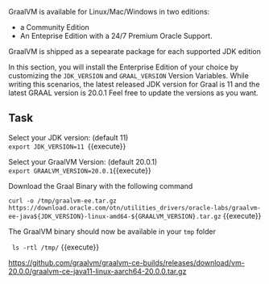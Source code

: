 GraalVM is available for Linux/Mac/Windows in two editions: 
* a Community Edition 
* An Enteprise Edition with a 24/7 Premium Oracle Support.

GraalVM is shipped as a sepearate package for each supported JDK edition 

In this section, you will install the Enterprise Edition of your choice by customizing the  `JDK_VERSION` and `GRAAL_VERSION` Version Variables.
While writing this scenarios, the latest released JDK version for Graal is 11 and the latest GRAAL version is 20.0.1
Feel free to update the versions as you want.


## Task

Select your JDK version: (default 11) <br> `export JDK_VERSION=11 `{{execute}} <br>

Select your GraalVM Version: (default 20.0.1)<br>`export GRAALVM_VERSION=20.0.1`{{execute}}


Download the Graal Binary with the following command 

` curl -o /tmp/graalvm-ee.tar.gz https://download.oracle.com/otn/utilities_drivers/oracle-labs/graalvm-ee-java${JDK_VERSION}-linux-amd64-${GRAALVM_VERSION}.tar.gz ` {{execute}}

The GraalVM binary should now be available in your `tmp` folder 

` ls -rtl /tmp/` {{execute}}

https://github.com/graalvm/graalvm-ce-builds/releases/download/vm-20.0.0/graalvm-ce-java11-linux-aarch64-20.0.0.tar.gz

